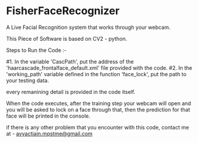 # FisherFaceRecognizer
A Live Facial Recognition system that works through your webcam.

This Piece of Software is based on CV2 - python.

Steps to Run the Code :-

#1. In the variable 'CascPath', put the address of the 'haarcascade_frontalface_default.xml' file provided with the code.
#2. In the 'working_path' variable defined in the function 'face_lock', put the path to your testing data.

every remanining detail is provided in the code itself.

When the code executes, after the training step your webcam will open and you will be asked to lock on a face through that, then the prediction for that face will be printed in the console.

if there is any other problem that you encounter with this code, contact me at - avyactjain.mpstme@gmail.com
